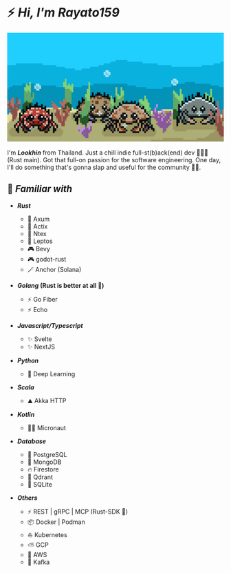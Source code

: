 # ⚡️ _Hi, I'm Rayato159_

<img src="./assets/crabs.gif" /> <br />

I'm **_Lookhin_** from Thailand. Just a chill indie full-st(b)ack(end) dev 🦀🦀🦀 (Rust main). Got that full-on passion for the software engineering. One day, I'll do something that's gonna slap and useful for the community 🚀🤝.

## 📑 _Familiar with_

- **_Rust_**

  - 🦀 Axum
  - 🦀 Actix
  - 🦀 Ntex
  - 🦀 Leptos
  - 🎮 Bevy
  - 🎮 godot-rust
  - 🪄 Anchor (Solana)

- **_Golang_ (Rust is better at all 🚫)**

  - ⚡ Go Fiber
  - ⚡ Echo

- **_Javascript/Typescript_**

  - ✨ Svelte
  - ✨ NextJS

- **_Python_**

  - 🤗 Deep Learning

- **_Scala_**

  - ⛰️ Akka HTTP

- **_Kotlin_**

  - 👨‍🚀 Micronaut

- **_Database_**

  - 🐘 PostgreSQL
  - 🍃 MongoDB
  - 🔥 Firestore
  - 🚀 Qdrant
  - 🫣 SQLite

- **_Others_**
  - ⚡ REST | gRPC | MCP (Rust-SDK 🦀)
  - 📦 Docker | Podman 
  - ⛵ Kubernetes
  - ⛅ GCP
  - 🐳 AWS
  - 📩 Kafka
